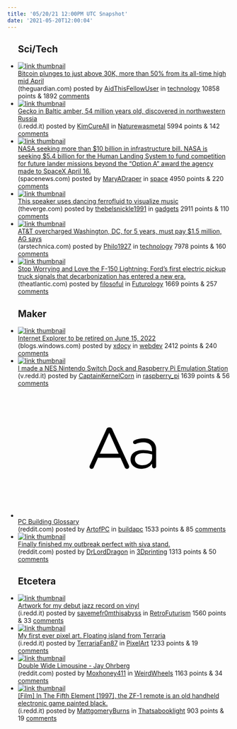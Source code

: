 ```yaml
---
title: '05/20/21 12:00PM UTC Snapshot'
date: '2021-05-20T12:00:04'
---
```

<ul>
<h2>Sci/Tech</h2>

<li><a href='https://www.theguardian.com/business/live/2021/may/19/uk-inflation-rises-april-energy-fuel-clothing-bitcoin-ftse-stock-markets-business-live'><img src='https://b.thumbs.redditmedia.com/01jdE_NqumWZMk5ygkWXct-pMKas3GRZdnl47aCyKTY.jpg' alt='link thumbnail'></a><div><div class='linkTitle'><a href='https://www.theguardian.com/business/live/2021/may/19/uk-inflation-rises-april-energy-fuel-clothing-bitcoin-ftse-stock-markets-business-live'>Bitcoin plunges to just above 30K, more than 50% from its all-time high mid April</a></div>(theguardian.com) posted by <a href='https://www.reddit.com/user/AidThisFellowUser'>AidThisFellowUser</a> in <a href='https://www.reddit.com/r/technology'>technology</a> 10858 points & 1892 <a href='https://www.reddit.com/r/technology/comments/ng5qgo/bitcoin_plunges_to_just_above_30k_more_than_50/'>comments</a></div></li>

<li><a href='https://i.redd.it/5o4rd769w2071.jpg'><img src='https://b.thumbs.redditmedia.com/ps9THjZ16b6SleVVPfnmFVLEKRtnCuUh-laOelvivbY.jpg' alt='link thumbnail'></a><div><div class='linkTitle'><a href='https://i.redd.it/5o4rd769w2071.jpg'>Gecko in Baltic amber, 54 million years old, discovered in northwestern Russia</a></div>(i.redd.it) posted by <a href='https://www.reddit.com/user/KimCureAll'>KimCureAll</a> in <a href='https://www.reddit.com/r/Naturewasmetal'>Naturewasmetal</a> 5994 points & 142 <a href='https://www.reddit.com/r/Naturewasmetal/comments/ng5r2p/gecko_in_baltic_amber_54_million_years_old/'>comments</a></div></li>

<li><a href='https://spacenews.com/nasa-seeking-more-than-10-billion-in-infrastructure-bill/'><img src='https://b.thumbs.redditmedia.com/yVXaCdc8k9qDMeQYY9m8VtwIR2ml7KTlulV2Pv6DxoA.jpg' alt='link thumbnail'></a><div><div class='linkTitle'><a href='https://spacenews.com/nasa-seeking-more-than-10-billion-in-infrastructure-bill/'>NASA seeking more than $10 billion in infrastructure bill. NASA is seeking $5.4 billion for the Human Landing System to fund competition for future lander missions beyond the “Option A” award the agency made to SpaceX April 16.</a></div>(spacenews.com) posted by <a href='https://www.reddit.com/user/MaryADraper'>MaryADraper</a> in <a href='https://www.reddit.com/r/space'>space</a> 4950 points & 220 <a href='https://www.reddit.com/r/space/comments/nglx2h/nasa_seeking_more_than_10_billion_in/'>comments</a></div></li>

<li><a href='https://www.theverge.com/2021/4/21/22395718/speaker-ferrofluid-music-visualizer-magnets'><img src='https://b.thumbs.redditmedia.com/glaz_dWnB422LWdj1M6CYzoImHbad32eOxQ1P429-To.jpg' alt='link thumbnail'></a><div><div class='linkTitle'><a href='https://www.theverge.com/2021/4/21/22395718/speaker-ferrofluid-music-visualizer-magnets'>This speaker uses dancing ferrofluid to visualize music</a></div>(theverge.com) posted by <a href='https://www.reddit.com/user/thebelsnickle1991'>thebelsnickle1991</a> in <a href='https://www.reddit.com/r/gadgets'>gadgets</a> 2911 points & 110 <a href='https://www.reddit.com/r/gadgets/comments/ngjlm3/this_speaker_uses_dancing_ferrofluid_to_visualize/'>comments</a></div></li>

<li><a href='https://arstechnica.com/tech-policy/2021/05/att-overcharged-washington-dc-for-5-years-must-pay-1-5-million-ag-says/'><img src='https://a.thumbs.redditmedia.com/3utkdXM7NTcwKCXGOwJRMYNc06im2p-UQ4Trxtq2Og4.jpg' alt='link thumbnail'></a><div><div class='linkTitle'><a href='https://arstechnica.com/tech-policy/2021/05/att-overcharged-washington-dc-for-5-years-must-pay-1-5-million-ag-says/'>AT&amp;T overcharged Washington, DC, for 5 years, must pay $1.5 million, AG says</a></div>(arstechnica.com) posted by <a href='https://www.reddit.com/user/Philo1927'>Philo1927</a> in <a href='https://www.reddit.com/r/technology'>technology</a> 7978 points & 160 <a href='https://www.reddit.com/r/technology/comments/ngohpx/att_overcharged_washington_dc_for_5_years_must/'>comments</a></div></li>

<li><a href='https://www.theatlantic.com/technology/archive/2021/05/f-150-lighting-fords-first-electric-truck/618932/'><img src='https://b.thumbs.redditmedia.com/lcwAmFj9_EBKBnSMvAirBaaAyF8GgR_DNZXBQz0RRec.jpg' alt='link thumbnail'></a><div><div class='linkTitle'><a href='https://www.theatlantic.com/technology/archive/2021/05/f-150-lighting-fords-first-electric-truck/618932/'>Stop Worrying and Love the F-150 Lightning: Ford’s first electric pickup truck signals that decarbonization has entered a new era.</a></div>(theatlantic.com) posted by <a href='https://www.reddit.com/user/filosoful'>filosoful</a> in <a href='https://www.reddit.com/r/Futurology'>Futurology</a> 1669 points & 257 <a href='https://www.reddit.com/r/Futurology/comments/ngqsnq/stop_worrying_and_love_the_f150_lightning_fords/'>comments</a></div></li>

<h2>Maker</h2>

<li><a href='https://blogs.windows.com/windowsexperience/2021/05/19/the-future-of-internet-explorer-on-windows-10-is-in-microsoft-edge/'><img src='https://b.thumbs.redditmedia.com/T83aLadP5iFQVRcpmy3tRPvKYqizPc79VcN8IAnuqKA.jpg' alt='link thumbnail'></a><div><div class='linkTitle'><a href='https://blogs.windows.com/windowsexperience/2021/05/19/the-future-of-internet-explorer-on-windows-10-is-in-microsoft-edge/'>Internet Explorer to be retired on June 15, 2022</a></div>(blogs.windows.com) posted by <a href='https://www.reddit.com/user/xdocy'>xdocy</a> in <a href='https://www.reddit.com/r/webdev'>webdev</a> 2412 points & 240 <a href='https://www.reddit.com/r/webdev/comments/ngcz0a/internet_explorer_to_be_retired_on_june_15_2022/'>comments</a></div></li>

<li><a href='https://v.redd.it/ft41sim3f3071'><img src='https://b.thumbs.redditmedia.com/_TUKlf66aIuq_PGL4JCKwNgK_60rxKLaw5oJRUTRZDE.jpg' alt='link thumbnail'></a><div><div class='linkTitle'><a href='https://v.redd.it/ft41sim3f3071'>I made a NES Nintendo Switch Dock and Raspberry Pi Emulation Station</a></div>(v.redd.it) posted by <a href='https://www.reddit.com/user/CaptainKernelCorn'>CaptainKernelCorn</a> in <a href='https://www.reddit.com/r/raspberry_pi'>raspberry_pi</a> 1639 points & 56 <a href='https://www.reddit.com/r/raspberry_pi/comments/ng8e1r/i_made_a_nes_nintendo_switch_dock_and_raspberry/'>comments</a></div></li>

<li><a href='https://www.reddit.com/r/buildapc/comments/nga4dp/pc_building_glossary/'><svg version='1.1' viewBox='-34 -12 104 64' preserveAspectRatio='xMidYMid slice' xmlns='http://www.w3.org/2000/svg' xmlns:xlink='http://www.w3.org/1999/xlink'>
    <title>text link thumbnail</title>
    <path d='M12.19,8.84a1.45,1.45,0,0,0-1.4-1h-.12a1.46,1.46,0,0,0-1.42,1L1.14,26.56a1.29,1.29,0,0,0-.14.59,1,1,0,0,0,1,1,1.12,1.12,0,0,0,1.08-.77l2.08-4.65h11l2.08,4.59a1.24,1.24,0,0,0,1.12.83,1.08,1.08,0,0,0,1.08-1.08,1.64,1.64,0,0,0-.14-.57ZM6.08,20.71l4.59-10.22,4.6,10.22Z'>
    </path>
    <path d='M32.24,14.78A6.35,6.35,0,0,0,27.6,13.2a11.36,11.36,0,0,0-4.7,1,1,1,0,0,0-.58.89,1,1,0,0,0,.94.92,1.23,1.23,0,0,0,.39-.08,8.87,8.87,0,0,1,3.72-.81c2.7,0,4.28,1.33,4.28,3.92v.5a15.29,15.29,0,0,0-4.42-.61c-3.64,0-6.14,1.61-6.14,4.64v.05c0,2.95,2.7,4.48,5.37,4.48a6.29,6.29,0,0,0,5.19-2.48V26.9a1,1,0,0,0,1,1,1,1,0,0,0,1-1.06V19A5.71,5.71,0,0,0,32.24,14.78Zm-.56,7.7c0,2.28-2.17,3.89-4.81,3.89-1.94,0-3.61-1.06-3.61-2.86v-.06c0-1.8,1.5-3,4.2-3a15.2,15.2,0,0,1,4.22.61Z'>
    </path>
    </svg></a><div><div class='linkTitle'><a href='https://www.reddit.com/r/buildapc/comments/nga4dp/pc_building_glossary/'>PC Building Glossary</a></div>(reddit.com) posted by <a href='https://www.reddit.com/user/ArtofPC'>ArtofPC</a> in <a href='https://www.reddit.com/r/buildapc'>buildapc</a> 1533 points & 85 <a href='https://www.reddit.com/r/buildapc/comments/nga4dp/pc_building_glossary/'>comments</a></div></li>

<li><a href='https://www.reddit.com/gallery/ngjahl'><img src='https://b.thumbs.redditmedia.com/Rc0BrjS8kR5ySgcIc_nDUzUBhA7_xpsFZxgjFFmIb6Y.jpg' alt='link thumbnail'></a><div><div class='linkTitle'><a href='https://www.reddit.com/gallery/ngjahl'>Finally finished my outbreak perfect with siva stand.</a></div>(reddit.com) posted by <a href='https://www.reddit.com/user/DrLordDragon'>DrLordDragon</a> in <a href='https://www.reddit.com/r/3Dprinting'>3Dprinting</a> 1313 points & 50 <a href='https://www.reddit.com/r/3Dprinting/comments/ngjahl/finally_finished_my_outbreak_perfect_with_siva/'>comments</a></div></li>

<h2>Etcetera</h2>

<li><a href='https://i.redd.it/sxwiiwt0s4071.jpg'><img src='https://b.thumbs.redditmedia.com/zqdK4BIZ7gibRaRvt-shkp8UtSFsgk8XKl3ZxtFk9Sw.jpg' alt='link thumbnail'></a><div><div class='linkTitle'><a href='https://i.redd.it/sxwiiwt0s4071.jpg'>Artwork for my debut jazz record on vinyl</a></div>(i.redd.it) posted by <a href='https://www.reddit.com/user/savemefr0mthisabyss'>savemefr0mthisabyss</a> in <a href='https://www.reddit.com/r/RetroFuturism'>RetroFuturism</a> 1560 points & 33 <a href='https://www.reddit.com/r/RetroFuturism/comments/ngf2zc/artwork_for_my_debut_jazz_record_on_vinyl/'>comments</a></div></li>

<li><a href='https://i.redd.it/zpsf4l2t55071.gif'><img src='https://b.thumbs.redditmedia.com/yuQr2qhwEIB8x8yjcRMcQQAMkFiURNHxKBlQSP2MHco.jpg' alt='link thumbnail'></a><div><div class='linkTitle'><a href='https://i.redd.it/zpsf4l2t55071.gif'>My first ever pixel art. Floating island from Terraria</a></div>(i.redd.it) posted by <a href='https://www.reddit.com/user/TerrariaFan87'>TerrariaFan87</a> in <a href='https://www.reddit.com/r/PixelArt'>PixelArt</a> 1233 points & 19 <a href='https://www.reddit.com/r/PixelArt/comments/nggz57/my_first_ever_pixel_art_floating_island_from/'>comments</a></div></li>

<li><a href='https://www.reddit.com/gallery/nggidy'><img src='https://a.thumbs.redditmedia.com/upskCd26pGWOG7BvBc56ilXa8jLbBgp2-akkVjjWsu0.jpg' alt='link thumbnail'></a><div><div class='linkTitle'><a href='https://www.reddit.com/gallery/nggidy'>Double Wide Limousine - Jay Ohrberg</a></div>(reddit.com) posted by <a href='https://www.reddit.com/user/Moxhoney411'>Moxhoney411</a> in <a href='https://www.reddit.com/r/WeirdWheels'>WeirdWheels</a> 1163 points & 34 <a href='https://www.reddit.com/r/WeirdWheels/comments/nggidy/double_wide_limousine_jay_ohrberg/'>comments</a></div></li>

<li><a href='https://i.redd.it/zux1sec3z5071.jpg'><img src='https://b.thumbs.redditmedia.com/ApwjFM0AfTrgYS5siIT2ruVgLfgFoydqYZMR2QvxnqM.jpg' alt='link thumbnail'></a><div><div class='linkTitle'><a href='https://i.redd.it/zux1sec3z5071.jpg'>[Film] In The Fifth Element [1997], the ZF-1 remote is an old handheld electronic game painted black.</a></div>(i.redd.it) posted by <a href='https://www.reddit.com/user/MattgomeryBurns'>MattgomeryBurns</a> in <a href='https://www.reddit.com/r/Thatsabooklight'>Thatsabooklight</a> 903 points & 19 <a href='https://www.reddit.com/r/Thatsabooklight/comments/ngkvu9/film_in_the_fifth_element_1997_the_zf1_remote_is/'>comments</a></div></li>

</ul>
